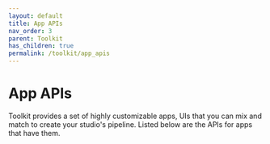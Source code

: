 ```yaml
---
layout: default
title: App APIs
nav_order: 3
parent: Toolkit
has_children: true
permalink: /toolkit/app_apis
---
```


# App APIs

Toolkit provides a set of highly customizable apps, UIs that you can mix and match to create your studio's pipeline. Listed below are the APIs for apps that have them.

